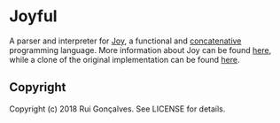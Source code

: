 # Joyful

A parser and interpreter for [Joy](https://en.wikipedia.org/wiki/Joy_(programming_language)), a functional and
[concatenative](https://en.wikipedia.org/wiki/Concatenative_programming_language) programming language. More information
about Joy can be found [here](http://www.kevinalbrecht.com/code/joy-mirror/joy.html), while a clone of the original
implementation can be found [here](https://github.com/xieyuheng/joy).

## Copyright

Copyright (c) 2018 Rui Gonçalves. See LICENSE for details.
